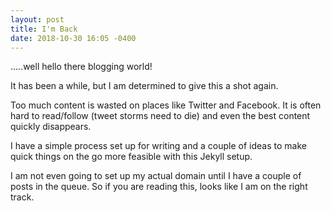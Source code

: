 ```yaml
---
layout: post
title: I'm Back
date: 2018-10-30 16:05 -0400
---
```

.....well hello there blogging world!

It has been a while, but I am determined to give this a shot again.

Too much content is wasted on places like Twitter and Facebook. It is often hard to read/follow (tweet storms need to die) and even the best content quickly disappears.

I have a simple process set up for writing and a couple of ideas to make quick things on the go more feasible with this Jekyll setup.

I am not even going to set up my actual domain until I have a couple of posts in the queue. So if you are reading this, looks like I am on the right track.
